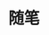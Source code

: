 ---
view: category
lang: zh-cn
order: 102    # Order of display in list categories
top: true     # Include category in navigation Top
title: 随笔
description: 随笔
excerpt: 随笔
slug: 随笔
meta:
  - property: og:image
    content: /image-social-share.png
  - name: twitter:image
    content: /image-social-share.png
---